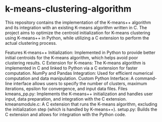 # k-means-clustering-algorithm
This repository contains the implementation of the K-means++ algorithm and its integration with an existing K-means algorithm written in C. The project aims to optimize the centroid initialization for K-means clustering using K-means++ in Python, while utilizing a C extension to perform the actual clustering process.

Features
K-means++ Initialization: Implemented in Python to provide better initial centroids for the K-means algorithm, which helps avoid poor clustering results.
C Extension for K-means: The K-means algorithm is implemented in C and linked to Python via a C extension for faster computation.
NumPy and Pandas Integration: Used for efficient numerical computation and data manipulation.
Custom Python Interface: A command-line interface allows users to specify the number of clusters, maximum iterations, epsilon for convergence, and input data files.
Files
kmeans_pp.py: Implements the K-means++ initialization and handles user input, data preparation, and integration with the C extension.
kmeansmodule.c: A C extension that runs the K-means algorithm, excluding the initialization step (which is handled by K-means++).
setup.py: Builds the C extension and allows for integration with the Python code.
